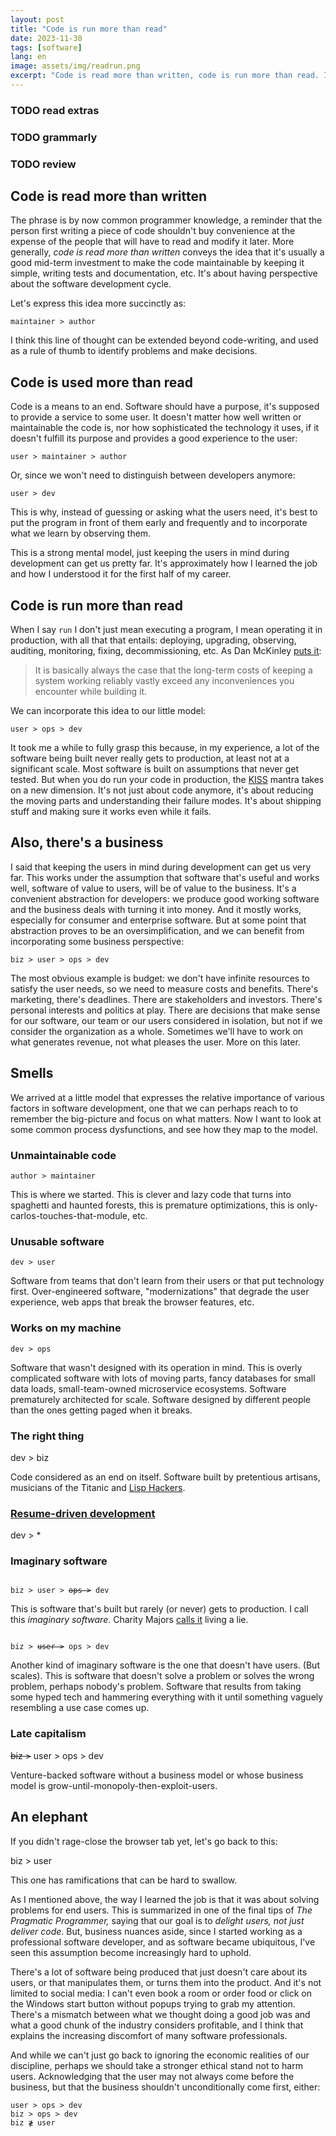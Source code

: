 ```yaml
---
layout: post
title: "Code is run more than read"
date: 2023-11-30
tags: [software]
lang: en
image: assets/img/readrun.png
excerpt: "Code is read more than written, code is run more than read. I think this line of thought can be extended beyond code-writing, and used as a rule of thumb to identify problems and make decisions."
---
```



### TODO read extras


### TODO grammarly


### TODO review


## Code is read more than written

The phrase is by now common programmer knowledge, a reminder that the person first writing a piece of code shouldn't buy convenience at the expense of the people that will have to read and modify it later. More generally, *code is read more than written* conveys the idea that it's usually a good mid-term investment to make the code maintainable by keeping it simple, writing tests and documentation, etc. It's about having perspective about the software development cycle.

Let's express this idea more succinctly as:

<div class="org-center">
<p>
<code>maintainer &gt; author</code>
</p>
</div>

I think this line of thought can be extended beyond code-writing, and used as a rule of thumb to identify problems and make decisions.


## Code is used more than read

Code is a means to an end. Software should have a purpose, it's supposed to provide a service to some user. It doesn't matter how well written or maintainable the code is, nor how sophisticated the technology it uses, if it doesn't fulfill its purpose and provides a good experience to the user:

<div class="org-center">
<p>
<code>user &gt; maintainer &gt; author</code>
</p>
</div>

Or, since we won't need to distinguish between developers anymore:

<div class="org-center">
<p>
<code>user &gt; dev</code>
</p>
</div>

This is why, instead of guessing or asking what the users need, it's best to put the program in front of them early and frequently and to incorporate what we learn by observing them.

This is a strong mental model, just keeping the users in mind during development can get us pretty far. It's approximately how I learned the job and how I understood it for the first half of my career.


## Code is run more than read

When I say `run` I don't just mean executing a program, I mean operating it in production, with all that that entails: deploying, upgrading, observing, auditing, monitoring, fixing, decommissioning, etc. As Dan McKinley [puts it](https://mcfunley.com/choose-boring-technology):

> It is basically always the case that the long-term costs of keeping a system working reliably vastly exceed any inconveniences you encounter while building it.

We can incorporate this idea to our little model:

<div class="org-center">
<p>
<code>user &gt; ops &gt; dev</code>
</p>
</div>

It took me a while to fully grasp this because, in my experience, a lot of the software being built never really gets to production, at least not at a significant scale. Most software is built on assumptions that never get tested. But when you do run your code in production, the [KISS](https://en.wikipedia.org/wiki/KISS_principle) mantra takes on a new dimension. It's not just about code anymore, it's about reducing the moving parts and understanding their failure modes. It's about shipping stuff and making sure it works even while it fails.


## Also, there's a business

I said that keeping the users in mind during development can get us very far. This works under the assumption that software that's useful and works well, software of value to users, will be of value to the business. It's a convenient abstraction for developers: we produce good working software and the business deals with turning it into money. And it mostly works, especially for consumer and enterprise software. But at some point that abstraction proves to be an oversimplification, and we can benefit from incorporating some business perspective:

<div class="org-center">
<p>
<code>biz &gt; user &gt; ops &gt; dev</code>
</p>
</div>

The most obvious example is budget: we don't have infinite resources to satisfy the user needs, so we need to measure costs and benefits. There's marketing, there's deadlines. There are stakeholders and investors. There's personal interests and politics at play. There are decisions that make sense for our software, our team or our users considered in isolation, but not if we consider the organization as a whole. Sometimes we'll have to work on what generates revenue, not what pleases the user. More on this later.


## Smells

We arrived at a little model that expresses the relative importance of various factors in software development, one that we can perhaps reach to to remember the big-picture and focus on what matters. Now I want to look at some common process dysfunctions, and see how they map to the model.


### Unmaintainable code

<div class="org-center">
<p>
<code>author &gt; maintainer</code>
</p>
</div>

This is where we started. This is clever and lazy code that turns into spaghetti and haunted forests, this is premature optimizations, this is only-carlos-touches-that-module, etc.


### Unusable software

<div class="org-center">
<p>
<code>dev &gt; user</code>
</p>
</div>

Software from teams that don't learn from their users or that put technology first. Over-engineered software, "modernizations" that degrade the user experience, web apps that break the browser features, etc.


### Works on my machine

<div class="org-center">
<p>
<code>dev &gt; ops</code>
</p>
</div>

Software that wasn't designed with its operation in mind. This is overly complicated software with lots of moving parts, fancy databases for small data loads, small-team-owned microservice ecosystems. Software prematurely architected for scale. Software designed by different people than the ones getting paged when it breaks.


### The right thing

<div class="org-center">
<p>
dev &gt; biz
</p>
</div>

Code considered as an end on itself. Software built by pretentious artisans, musicians of the Titanic and [Lisp Hackers](https://www.dreamsongs.com/RiseOfWorseIsBetter.html).


### [Resume-driven development](https://rdd.io/)

<div class="org-center">
<p>
dev &gt; *
</p>
</div>


### Imaginary software

<div class="org-center">
<code>
biz > user > <del>ops ></del> dev
</code>
</div>

This is software that's built but rarely (or never) gets to production. I call this *imaginary software*. Charity Majors [calls it](https://twitter.com/mipsytipsy/status/1308641574448803840?lang=es) living a lie.

<div class="org-center">
<code>
biz > <del>user ></del> ops > dev
</code>
</div>

Another kind of imaginary software is the one that doesn't have users. (But scales). This is software that doesn't solve a problem or solves the wrong problem, perhaps nobody's problem. Software that results from taking some hyped tech and hammering everything with it until something vaguely resembling a use case comes up.


### Late capitalism

<div class="org-center">
<p>
<del>biz &gt;</del> user &gt; ops &gt; dev
</p>
</div>

Venture-backed software without a business model or whose business model is grow-until-monopoly-then-exploit-users.


## An elephant

If you didn't rage-close the browser tab yet, let's go back to this:

<div class="org-center">
<p>
biz &gt; user
</p>
</div>

This one has ramifications that can be hard to swallow.

As I mentioned above, the way I learned the job is that it was about solving problems for end users. This is summarized in one of the final tips of *The Pragmatic Programmer,* saying that our goal is to *delight users, not just deliver code*. But, business nuances aside, since I started working as a professional software developer, and as software became ubiquitous, I've seen this assumption become increasingly hard to uphold.

There's a lot of software being produced that just doesn't care about its users, or that manipulates them, or turns them into the product. And it's not limited to social media: I can't even book a room or order food or click on the Windows start button without popups trying to grab my attention. There's a mismatch between what we thought doing a good job was and what a good chunk of the industry considers profitable, and I think that explains the increasing discomfort of many software professionals.

And while we can't just go back to ignoring the economic realities of our discipline, perhaps we should take a stronger ethical stand not to harm users. Acknowledging that the user may not always come before the business, but that the business shouldn't unconditionally come first, either:

<div class="org-center">
<p>
<code>user &gt; ops &gt; dev</code><br />
<code>biz &gt; ops &gt; dev</code><br />
<code>biz ≹ user</code>
</p>
</div>